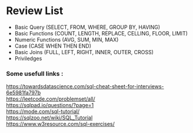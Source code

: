 # Review List
* Basic Query (SELECT, FROM, WHERE, GROUP BY, HAVING)
* Basic Functions (COUNT, LENGTH, REPLACE, CELLING, FLOOR, LIMIT)
* Numeric Functions (AVG, SUM, MIN, MAX)
* Case (CASE WHEN THEN END)
* Basic Joins (FULL, LEFT, RIGHT, INNER, OUTER, CROSS)
* Priviledges



### Some usefull links : 
https://towardsdatascience.com/sql-cheat-sheet-for-interviews-6e5981fa797b <br> 
https://leetcode.com/problemset/all/  <br>
https://sqlpad.io/questions/?page=1 <br>
https://mode.com/sql-tutorial/ <br>
https://sqlzoo.net/wiki/SQL_Tutorial <br>
https://www.w3resource.com/sql-exercises/ <br>